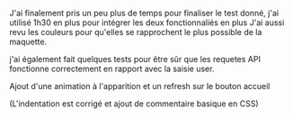 J'ai finalement pris un peu plus de temps pour finaliser le test donné, j'ai utilisé 1h30 en plus pour intégrer les deux fonctionnaliés en plus
J'ai aussi revu les couleurs pour qu'elles se rapprochent le plus possible de la maquette.

j'ai également fait quelques tests pour être sûr que les requetes API fonctionne correctement en rapport avec la saisie user.

Ajout d'une animation à l'apparition et un refresh sur le bouton accueil


(L'indentation est corrigé et ajout de commentaire basique en CSS)
